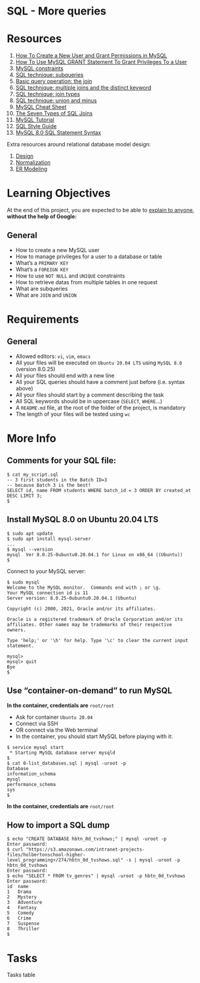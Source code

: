 # SQL - More queries

# Resources
1. [How To Create a New User and Grant Permissions in MySQL](https://www.digitalocean.com/community/tutorials/how-to-create-a-new-user-and-grant-permissions-in-mysql)
2. [How To Use MySQL GRANT Statement To Grant Privileges To a User](https://www.mysqltutorial.org/mysql-grant.aspx)
3. [MySQL constraints](https://zetcode.com/mysql/constraints/)
4. [SQL technique: subqueries](https://web.csulb.edu/colleges/coe/cecs/dbdesign/dbdesign.php?page=sql/subqueries.php)
5. [Basic query operation: the join](https://web.csulb.edu/colleges/coe/cecs/dbdesign/dbdesign.php?page=sql/join.php)
6. [SQL technique: multiple joins and the distinct keyword](https://web.csulb.edu/colleges/coe/cecs/dbdesign/dbdesign.php?page=sql/multijoin.php)
7. [SQL technique: join types](https://web.csulb.edu/colleges/coe/cecs/dbdesign/dbdesign.php?page=sql/jointypes.php)
8. [SQL technique: union and minus](https://web.csulb.edu/colleges/coe/cecs/dbdesign/dbdesign.php?page=sql/setops.php)
9. [MySQL Cheat Sheet](https://intellipaat.com/mediaFiles/2019/02/SQL-Commands-Cheat-Sheet.pdf?US)
10. [The Seven Types of SQL Joins](https://tableplus.com/blog/2018/09/a-beginners-guide-to-seven-types-of-sql-joins.html)
11. [MySQL Tutorial](https://www.youtube.com/watch?v=yPu6qV5byu4)
12. [SQL Style Guide](https://www.sqlstyle.guide)
13. [MySQL 8.0 SQL Statement Syntax](https://dev.mysql.com/doc/refman/8.0/en/sql-statements.html)

Extra resources around relational database model design:
1. [Design](https://www.guru99.com/database-design.html)
2. [Normalization](https://www.guru99.com/database-normalization.html)
3. [ER Modeling](https://www.guru99.com/er-modeling.html)

# Learning Objectives
At the end of this project, you are expected to be able to [explain to anyone](https://fs.blog/feynman-learning-technique/?fbclid=IwAR2K5_BGPVo0QjJXkOIIqNsqcXK4lTskPWJvA0asKQIGtCPWaQBdKmj1Ztg), **without the help of Google:**

## General
* How to create a new MySQL user
* How to manage privileges for a user to a database or table
* What’s a `PRIMARY KEY`
* What’s a `FOREIGN KEY`
* How to use `NOT NULL` and `UNIQUE` constraints
* How to retrieve datas from multiple tables in one request
* What are subqueries
* What are `JOIN` and `UNION`

# Requirements
## General
* Allowed editors: `vi`, `vim`, `emacs`
* All your files will be executed on `Ubuntu 20.04 LTS` using `MySQL 8.0` (version 8.0.25)
* All your files should end with a new line
* All your SQL queries should have a comment just before (i.e. syntax above)
* All your files should start by a comment describing the task
* All SQL keywords should be in uppercase (`SELECT`, `WHERE`…)
* A `README.md` file, at the root of the folder of the project, is mandatory
* The length of your files will be tested using `wc`

# More Info
## Comments for your SQL file:

```
$ cat my_script.sql
-- 3 first students in the Batch ID=3
-- because Batch 3 is the best!
SELECT id, name FROM students WHERE batch_id = 3 ORDER BY created_at DESC LIMIT 3;
$
```

## Install MySQL 8.0 on Ubuntu 20.04 LTS

```
$ sudo apt update
$ sudo apt install mysql-server
...
$ mysql --version
mysql  Ver 8.0.25-0ubuntu0.20.04.1 for Linux on x86_64 ((Ubuntu))
$
```

Connect to your MySQL server:
```
$ sudo mysql
Welcome to the MySQL monitor.  Commands end with ; or \g.
Your MySQL connection id is 11
Server version: 8.0.25-0ubuntu0.20.04.1 (Ubuntu)

Copyright (c) 2000, 2021, Oracle and/or its affiliates.

Oracle is a registered trademark of Oracle Corporation and/or its
affiliates. Other names may be trademarks of their respective
owners.

Type 'help;' or '\h' for help. Type '\c' to clear the current input statement.

mysql>
mysql> quit
Bye
$
```

## Use “container-on-demand” to run MySQL
**In the container, credentials are** `root/root`
* Ask for container `Ubuntu 20.04`
* Connect via SSH
* OR connect via the Web terminal
* In the container, you should start MySQL before playing with it:
```
$ service mysql start                                                   
 * Starting MySQL database server mysqld 
$
$ cat 0-list_databases.sql | mysql -uroot -p                               
Database                                                                                   
information_schema                                                                         
mysql                                                                                      
performance_schema                                                                         
sys                      
$
```
**In the container, credentials are** `root/root`

## How to import a SQL dump

```
$ echo "CREATE DATABASE hbtn_0d_tvshows;" | mysql -uroot -p
Enter password: 
$ curl "https://s3.amazonaws.com/intranet-projects-files/holbertonschool-higher-level_programming+/274/hbtn_0d_tvshows.sql" -s | mysql -uroot -p hbtn_0d_tvshows
Enter password: 
$ echo "SELECT * FROM tv_genres" | mysql -uroot -p hbtn_0d_tvshows
Enter password: 
id  name
1   Drama
2   Mystery
3   Adventure
4   Fantasy
5   Comedy
6   Crime
7   Suspense
8   Thriller
$
```

# Tasks
Tasks table
